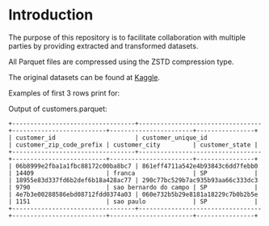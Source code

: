 # Introduction

The purpose of this repository is to facilitate collaboration with multiple parties by providing extracted and transformed datasets.

All Parquet files are compressed using the ZSTD compression type.

The original datasets can be found at [Kaggle](https://www.kaggle.com/datasets/olistbr/brazilian-ecommerce).

Examples of first 3 rows print for:

Output of customers.parquet:
```
+----------------------------------+----------------------------------+--------------------------+-----------------------+----------------+
| customer_id                      | customer_unique_id               | customer_zip_code_prefix | customer_city         | customer_state |
+----------------------------------+----------------------------------+--------------------------+-----------------------+----------------+
| 06b8999e2fba1a1fbc88172c00ba8bc7 | 861eff4711a542e4b93843c6dd7febb0 | 14409                    | franca                | SP             |
| 18955e83d337fd6b2def6b18a428ac77 | 290c77bc529b7ac935b93aa66c333dc3 | 9790                     | sao bernardo do campo | SP             |
| 4e7b3e00288586ebd08712fdd0374a03 | 060e732b5b29e8181a18229c7b0b2b5e | 1151                     | sao paulo             | SP             |
+----------------------------------+----------------------------------+--------------------------+-----------------------+----------------+
```
